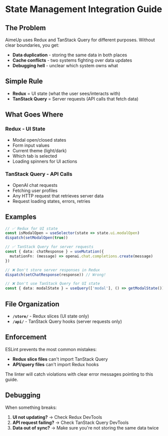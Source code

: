 # State Management Integration Guide

## The Problem

AimeUp uses Redux and TanStack Query for different purposes. Without clear boundaries, you get:
- **Data duplication** - storing the same data in both places
- **Cache conflicts** - two systems fighting over data updates
- **Debugging hell** - unclear which system owns what

## Simple Rule

- **Redux** = UI state (what the user sees/interacts with)
- **TanStack Query** = Server requests (API calls that fetch data)

## What Goes Where

### Redux - UI State
- Modal open/closed states
- Form input values  
- Current theme (light/dark)
- Which tab is selected
- Loading spinners for UI actions

### TanStack Query - API Calls
- OpenAI chat requests
- Fetching user profiles
- Any HTTP request that retrieves server data
- Request loading states, errors, retries

## Examples

```typescript
// ✅ Redux for UI state
const isModalOpen = useSelector(state => state.ui.modalOpen)
dispatch(setModalOpen(true))

// ✅ TanStack Query for server requests  
const { data: chatResponse } = useMutation({
  mutationFn: (message) => openai.chat.completions.create(message)
})

// ❌ Don't store server responses in Redux
dispatch(setChatResponse(response)) // Wrong!

// ❌ Don't use TanStack Query for UI state
const { data: modalState } = useQuery(['modal'], () => getModalState()) // Wrong!
```

## File Organization

- **`/store/`** - Redux slices (UI state only)
- **`/api/`** - TanStack Query hooks (server requests only)

## Enforcement

ESLint prevents the most common mistakes:

- **Redux slice files** can't import TanStack Query
- **API/query files** can't import Redux hooks

The linter will catch violations with clear error messages pointing to this guide.

## Debugging

When something breaks:
1. **UI not updating?** → Check Redux DevTools
2. **API request failing?** → Check TanStack Query DevTools
3. **Data out of sync?** → Make sure you're not storing the same data twice